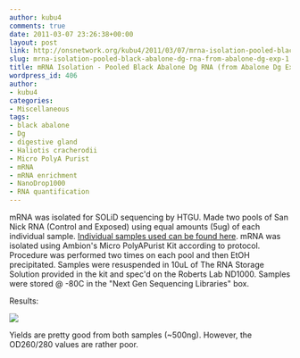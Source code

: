 ```yaml
---
author: kubu4
comments: true
date: 2011-03-07 23:26:38+00:00
layout: post
link: http://onsnetwork.org/kubu4/2011/03/07/mrna-isolation-pooled-black-abalone-dg-rna-from-abalone-dg-exp-1/
slug: mrna-isolation-pooled-black-abalone-dg-rna-from-abalone-dg-exp-1
title: mRNA Isolation - Pooled Black Abalone Dg RNA (from Abalone Dg Exp 1)
wordpress_id: 406
author:
- kubu4
categories:
- Miscellaneous
tags:
- black abalone
- Dg
- digestive gland
- Haliotis cracherodii
- Micro PolyA Purist
- mRNA
- mRNA enrichment
- NanoDrop1000
- RNA quantification
---
```


mRNA was isolated for SOLiD sequencing by HTGU. Made two pools of San Nick RNA (Control and Exposed) using equal amounts (5ug) of each individual sample. [Individual samples used can be found here](https://spreadsheets0.google.com/ccc?hl=en&key=t4HghspMlGPpaauScCdruFg&hl=en#gid=0). mRNA was isolated using Ambion's Micro PolyAPurist Kit according to protocol. Procedure was performed two times on each pool and then EtOH precipitated. Samples were resuspended in 10uL of The RNA Storage Solution provided in the kit and spec'd on the Roberts Lab ND1000. Samples were stored @ -80C in the "Next Gen Sequencing Libraries" box.

Results:

![](http://eagle.fish.washington.edu/Arabidopsis/RNA%20Spec%20Readings/20110307%20mRNA.JPG)

Yields are pretty good from both samples (~500ng). However, the OD260/280 values are rather poor.
